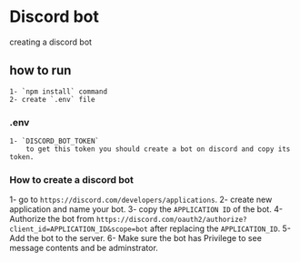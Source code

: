 # Discord bot

creating a discord bot

## how to run 
```
1- `npm install` command
2- create `.env` file
```

### .env 
```
1- `DISCORD_BOT_TOKEN`
    to get this token you should create a bot on discord and copy its token. 
```

### How to create a discord bot
1- go to `https://discord.com/developers/applications`.
2- create new application and name your bot.
3- copy the `APPLICATION ID` of the bot.
4- Authorize the bot from `https://discord.com/oauth2/authorize?client_id=APPLICATION_ID&scope=bot` after replacing the `APPLICATION_ID`.
5- Add the bot to the server.
6- Make sure the bot has Privilege to see message contents and be adminstrator.